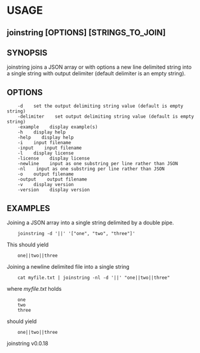 
# USAGE

## joinstring [OPTIONS] [STRINGS_TO_JOIN]

## SYNOPSIS

joinstring joins a JSON array or with options a new line delimited string into
a single string with output delimiter (default delimiter is an empty string).

## OPTIONS

```
    -d    set the output delimiting string value (default is empty string)
    -delimiter    set output delimiting string value (default is empty string)
    -example    display example(s)
    -h    display help
    -help    display help
    -i    input filename
    -input    input filename
    -l    display license
    -license    display license
    -newline    input as one substring per line rather than JSON
    -nl    input as one substring per line rather than JSON
    -o    output filename
    -output    output filename
    -v    display version
    -version    display version
```

## EXAMPLES

Joining a JSON array into a single string delimited by a double pipe.

```shell
    joinstring -d '||' '["one", "two", "three"]'
```

This should yield

```
    one||two||three
```

Joining a newline delimited file into a single string

```shell
    cat myfile.txt | joinstring -nl -d '||' "one||two||three"
```

where *myfile.txt* holds 

```
    one
    two
    three
```

should yield

```
    one||two||three
```

joinstring v0.0.18
